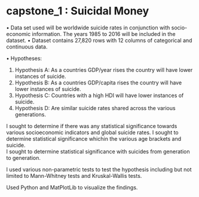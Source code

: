 # capstone_1 : Suicidal Money
•	Data set used will be worldwide suicide rates in conjunction with socio-economic information. The years 1985 to 2016 will be included in the dataset.
•	Dataset contains 27,820 rows with 12 columns of categorical and continuous data.



•	Hypotheses: 
1.	Hypothesis A: As a countries GDP/year rises the country will have lower instances of suicide.
2.	Hypothesis B: As a countries GDP/capita rises the country will have lower instances of suicide.
3.	Hypothesis C: Countries with a high HDI will have lower instances of suicide. 
4.	Hypothesis D: Are similar suicide rates shared across the various generations.



I sought to determine if there was any statistical significance towards various socioeconomic indicators and global suicide rates. 
I sought to determine statistical significance whichin the various age brackets and suicide.  
I sought to determine statistical significance with suicides from generation to generation.

I used various non-parametric tests to test the hypothesis including but not limited to Mann-Whitney tests and Kruskal-Wallis tests.

Used Python and MatPlotLib to visualize the findings. 
